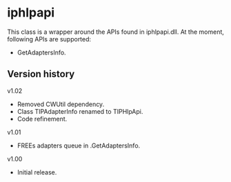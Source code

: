 # iphlpapi

This class is a wrapper around the APIs found in iphlpapi.dll.
At the moment, following APIs are supported:

- GetAdaptersInfo.

## Version history
v1.02
- Removed CWUtil dependency.
- Class TIPAdapterInfo renamed to TIPHlpApi.
- Code refinement.

v1.01
- FREEs adapters queue in .GetAdaptersInfo.

v1.00
- Initial release.